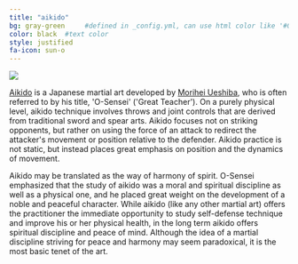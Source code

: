 ```yaml
---
title: "aikido"
bg: gray-green     #defined in _config.yml, can use html color like '#010101'
color: black  #text color
style: justified
fa-icon: sun-o
---
```



<img class="center-image" src="http://upload.wikimedia.org/wikipedia/commons/e/e3/Morihei_Ueshiba_1939.jpg"/>


[Aikido](http://en.wikipedia.org/wiki/Aikido) is a Japanese martial art developed by [Morihei Ueshiba](http://en.wikipedia.org/wiki/Morihei_Ueshiba), who is often referred to by his title, 'O-Sensei' ('Great Teacher'). On a purely physical level, aikido technique involves throws and joint controls that are derived from traditional sword and spear arts. Aikido focuses not on striking opponents, but rather on using the force of an attack to redirect the attacker's movement or position relative to the defender. Aikido practice is not static, but instead places great emphasis on position and the dynamics of movement.

Aikido may be translated as the way of harmony of spirit. O-Sensei emphasized that the study of aikido was a moral and spiritual discipline as well as a physical one, and he placed great weight on the development of a noble and peaceful character. While aikido (like any other martial art) offers the practitioner the immediate opportunity to study self-defense technique and improve his or her physical health, in the long term aikido offers spiritual discipline and peace of mind. Although the idea of a martial discipline striving for peace and harmony may seem paradoxical, it is the most basic tenet of the art.
